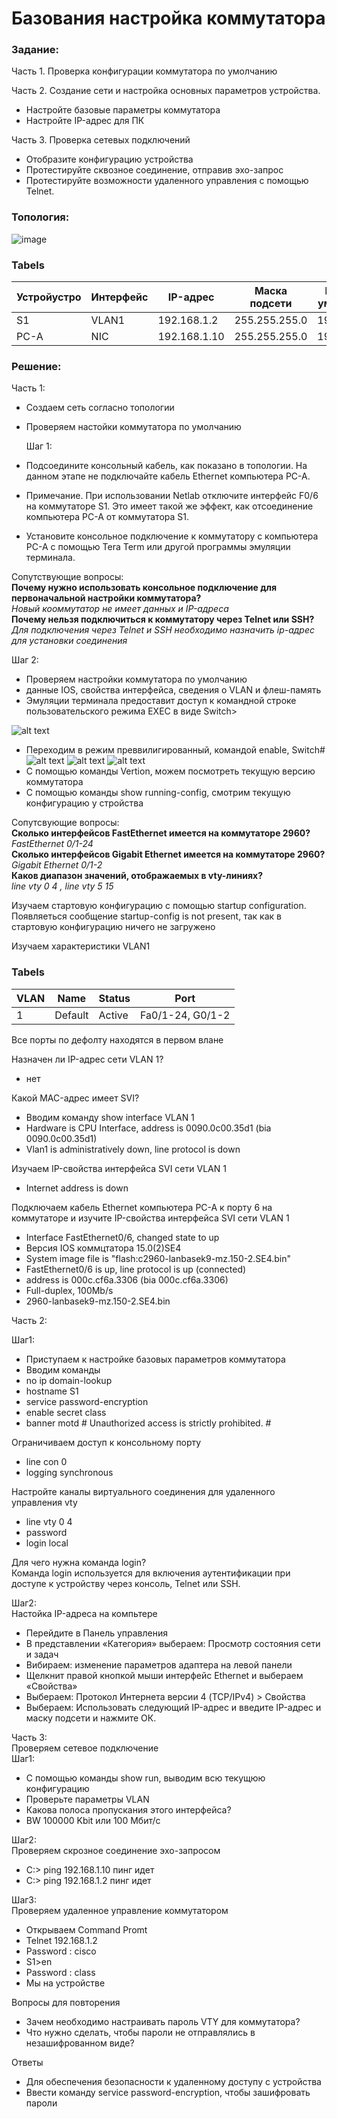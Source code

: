 # Базования настройка коммутатора
### Задание:
Часть 1. Проверка конфигурации коммутатора по умолчанию 

Часть 2. Создание сети и настройка основных параметров устройства.
* Настройте базовые параметры коммутатора
* Настройте IP-адрес для ПК

Часть 3. Проверка сетевых подключений
*	Отобразите конфигурацию устройства
*	Протестируйте сквозное соединение, отправив эхо-запрос
*	Протестируйте возможности удаленного управления с помощью Telnet.
### Топология:
![image](https://github.com/user-attachments/assets/0f02cfc6-e286-4d23-9a9f-968039db201c)

### Tabels  

Устройустро | Интерфейс | IP-адрес | Маска подсети | Шлюз по умолчанию 
--------- | -------- | ---------- | ------------- | -------------
S1 | VLAN1 | 192.168.1.2 | 255.255.255.0 |192.168.1.1
PC-A | NIC | 192.168.1.10 | 255.255.255.0 | 192.168.1.1



### Решение:
Часть 1: 
* Создаем сеть согласно топологии
* Проверяем настойки коммутатора по умолчанию

  Шаг 1:    
* Подсоедините консольный кабель, как показано в топологии. На данном этапе не подключайте кабель Ethernet компьютера PC-A.
* Примечание. При использовании Netlab отключите интерфейс F0/6 на коммутаторе S1. Это имеет такой же эффект, как отсоединение компьютера PC-A от коммутатора S1.
* Установите консольное подключение к коммутатору с компьютера PC-A с помощью Tera Term или другой программы эмуляции терминала.

Сопутствующие вопросы:  
**Почему нужно использовать консольное подключение для первоначальной настройки коммутатора?**  
_Новый кооммутатор не имеет данных и IP-адреса_  
**Почему нельзя подключиться к коммутатору через Telnet или SSH?**   
_Для подключения через Telnet и SSH необходимо назначить ip-адрес для установки соединения_
  
Шаг 2:  
* Проверяем настройки коммутатора по умолчанию
* данные IOS, свойства интерфейса, сведения о VLAN и флеш-память
* Эмуляции терминала предоставит доступ к командной строке пользовательского режима EXEC в виде Switch>

![alt text](image.png)
* Переходим в режим преввилигированный, командой enable, Switch#
![alt text](image-1.png)  ![alt text](image-2.png)  ![alt text](image-3.png)
* С помощью команды Vertion, можем посмотреть текущую версию коммутатора
* С помощью команды show running-config, смотрим текущую конфигурацию у стройства
 
Сопутсвующие вопросы:  
**Сколько интерфейсов FastEthernet имеется на коммутаторе 2960?**  
_FastEthernet 0/1-24_  
**Сколько интерфейсов Gigabit Ethernet имеется на коммутаторе 2960?**  
_Gigabit Ethernet 0/1-2_  
**Каков диапазон значений, отображаемых в vty-линиях?**  
_line vty 0 4 , line vty 5 15_  
   
Изучаем стартовую конфигурацию с помощью startup configuration.  
Появляеться сообщение startup-config is not present, так как в стартовую конфигурацию ничего не загружено

Изучаем характеристики VLAN1  
### Tabels  

VLAN | Name | Status | Port
-----| ----- | ---- | -----
1 | Default | Active | Fa0/1-24, G0/1-2

Все порты по дефолту находятся в первом влане

Назначен ли IP-адрес сети VLAN 1?
* нет

Какой MAC-адрес имеет SVI? 
* Вводим команду show interface VLAN 1
* Hardware is CPU Interface, address is 0090.0c00.35d1 (bia 0090.0c00.35d1)
* Vlan1 is administratively down, line protocol is down

Изучаем IP-свойства интерфейса SVI сети VLAN 1
* Internet address is down

Подключаем кабель Ethernet компьютера PC-A к порту 6 на коммутаторе и изучите IP-свойства интерфейса SVI сети VLAN 1
* Interface FastEthernet0/6, changed state to up
* Версия IOS коммцтатора 15.0(2)SE4
* System image file is "flash:c2960-lanbasek9-mz.150-2.SE4.bin"
* FastEthernet0/6 is up, line protocol is up (connected)
* address is 000c.cf6a.3306 (bia 000c.cf6a.3306)
* Full-duplex, 100Mb/s
* 2960-lanbasek9-mz.150-2.SE4.bin

Часть 2:  
 
 Шаг1:  
* Приступаем к настройке базовых параметров коммутатора
* Вводим команды
* no ip domain-lookup
* hostname S1
* service password-encryption
* enable secret class
* banner motd # Unauthorized access is strictly prohibited. #

Ограничиваем доступ к консольному порту
* line con 0
* logging synchronous


Настройте каналы виртуального соединения для удаленного управления vty  
* line vty 0 4
* password
* login local

Для чего нужна команда login?  
Команда login используется для включения аутентификации при доступе к устройству через консоль, Telnet или SSH.

Шаг2:  
Настойка IP-адреса на компьтере  
* 	Перейдите в Панель управления
* 	В представлении «Категория» выбераем: Просмотр состояния сети и задач
* Вибираем: изменение параметров адаптера на левой панели
* Щелкнит правой кнопкой мыши интерфейс Ethernet и выбераем «Свойства» 
* Выбераем: Протокол Интернета версии 4 (TCP/IPv4) > Свойства
* Выбераем: Использовать следующий IP-адрес и введите IP-адрес и маску подсети  и нажмите ОК.


Часть 3:  
Проверяем сетевое подключение  
Шаг1:    
* С помощью команды show run, выводим всю текущюю конфигурацию
* Проверьте параметры VLAN 
* Какова полоса пропускания этого интерфейса?
* BW 100000 Kbit или 100 Мбит/с

Шаг2:  
Проверяем скрозное соединение эхо-запросом
* C:\> ping 192.168.1.10 пинг идет
* C:\> ping 192.168.1.2 пинг идет

Шаг3:    
Проверяем удаленное управление коммутатором
* Открываем Command Promt
* Telnet 192.168.1.2
* Password : cisco
* S1>en
* Password : class
* Мы на устройстве

Вопросы для повторения
* Зачем необходимо настраивать пароль VTY для коммутатора?
* Что нужно сделать, чтобы пароли не отправлялись в незашифрованном виде?

Ответы
* Для обеспечения безопасности к удаленному доступу с устройства
* Ввести команду service password-encryption, чтобы зашифровать пароли
